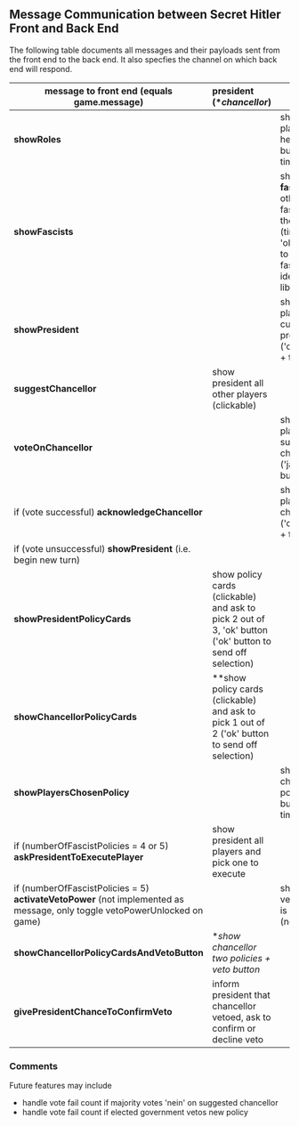 ## Message Communication between Secret Hitler Front and Back End

The following table documents all messages and their payloads sent from the front end to the back end. It also specfies the channel on which back end will respond.

| message to front end (equals game.message)                   | president (**chancellor*)                        | all                                                          | message from front end | payload to backend |
| ------------------------------------------------------------ | :----------------------------------------------------------- | ------------------------------------------------------------ | -------------------------------- | --------------- |
| **showRoles**                                                |                                                              | show each player his or her role ('ok' button + timer) | acknowledgePlayerRole           | gameId |
| **showFascists**                                             |                                                              | show **only fascists** all other fascists on the screen (timer, no 'ok' button to not reveal fascist identities to liberals) | acknowledgeOtherFascists        | gameId |
| **showPresident**                                            |                                                              | show each player who current president ('ok' button + timer) | acknowledgePresident            | gameId |
| **suggestChancellor**                                        | show president all other players (clickable)                 |                                                              | suggestChancellor | gameId, playerId |
| **voteOnChancellor**                                         |                                                              | show each player suggested chancellor ('ja' + 'nein' buttons) | voteOnChancellor | gameId, playerId, vote ('ja'/'nein') |
| if (vote successful) **acknowledgeChancellor** | | show each player new chancellor ('ok' button + timer) | acknowledgeChancellor | gameId |
| if (vote unsuccessful) **showPresident** (i.e. begin new turn) |                                                              |                                                              |  |  |
| **showPresidentPolicyCards**                                 | show policy cards (clickable) and ask to pick 2 out of 3, 'ok' button ('ok' button to send off selection) |                                                              | pickPolicies | gameId, playerId, rejectedPolicy (array index 0, 1 or 2) |
| **showChancellorPolicyCards**                                | **show policy cards (clickable) and ask to pick 1 out of 2 ('ok' button to send off selection) |                                                              | pickPolicies | gameId, playerId, rejectedPolicy (array index 0 or 1) |
| **showPlayersChosenPolicy**                                  |                                                              | show chosen policy ('ok' button + timer) | acknowledgeChosenPolicy         | gameId |
| if (numberOfFascistPolicies = 4 or 5) **askPresidentToExecutePlayer** | show president all players and pick one to execute           |                                                              | executePlayer | gameId, playerId (to execute) |
| if (numberOfFascistPolicies = 5) **activateVetoPower** (not implemented as message, only toggle vetoPowerUnlocked on game) |                                                              | show all that veto power is activated (notification) | acknowledgeVetoPower            | gameId |
| **showChancellorPolicyCardsAndVetoButton** | **show chancellor two policies + veto button* |  | chancellorVetoPolicy | gameId, playerId |
| **givePresidentChanceToConfirmVeto** | inform president that chancellor vetoed, ask to confirm or decline veto |  | presidentVetoPolicy | gameId, playerId, veto (true/false) |

### Comments

Future features may include

- handle vote fail count if majority votes 'nein' on suggested chancellor
- handle vote fail count if elected government vetos new policy